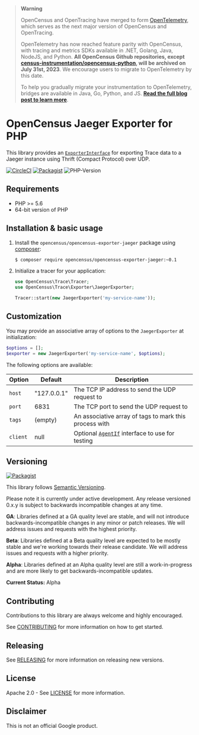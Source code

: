 > **Warning**
>
> OpenCensus and OpenTracing have merged to form [OpenTelemetry](https://opentelemetry.io), which serves as the next major version of OpenCensus and OpenTracing.
>
> OpenTelemetry has now reached feature parity with OpenCensus, with tracing and metrics SDKs available in .NET, Golang, Java, NodeJS, and Python. **All OpenCensus Github repositories, except [census-instrumentation/opencensus-python](https://github.com/census-instrumentation/opencensus-python), will be archived on July 31st, 2023**. We encourage users to migrate to OpenTelemetry by this date.
>
> To help you gradually migrate your instrumentation to OpenTelemetry, bridges are available in Java, Go, Python, and JS. [**Read the full blog post to learn more**](https://opentelemetry.io/blog/2023/sunsetting-opencensus/).

# OpenCensus Jaeger Exporter for PHP

This library provides an [`ExporterInterface`][exporter-interface] for exporting
Trace data to a Jaeger instance using Thrift (Compact Protocol) over UDP.

[![CircleCI](https://circleci.com/gh/census-ecosystem/opencensus-php-exporter-jaeger.svg?style=svg)][ci-build]
[![Packagist](https://img.shields.io/packagist/v/opencensus/opencensus-exporter-jaeger.svg)][packagist-package]
![PHP-Version](https://img.shields.io/packagist/php-v/opencensus/opencensus-exporter-jaeger.svg)

## Requirements

* PHP >= 5.6
* 64-bit version of PHP

## Installation & basic usage

1. Install the `opencensus/opencensus-exporter-jaeger` package using [composer][composer]:

    ```bash
    $ composer require opencensus/opencensus-exporter-jaeger:~0.1
    ```

1. Initialize a tracer for your application:

    ```php
    use OpenCensus\Trace\Tracer;
    use OpenCensus\Trace\Exporter\JaegerExporter;

    Tracer::start(new JaegerExporter('my-service-name'));
    ```

## Customization

You may provide an associative array of options to the `JaegerExporter` at
initialization:

```php
$options = [];
$exporter = new JaegerExporter('my-service-name', $options);
```

The following options are available:

| Option | Default | Description |
| ------ | ------- | ----------- |
| `host` | "127.0.0.1" | The TCP IP address to send the UDP request to |
| `port` | 6831 | The TCP port to send the UDP request to |
| `tags` | (empty) | An associative array of tags to mark this process with |
| `client` | null | Optional [`AgentIf`][agent-interface] interface to use for testing |

## Versioning

[![Packagist](https://img.shields.io/packagist/v/opencensus/opencensus-exporter-jaeger.svg)][packagist-package]

This library follows [Semantic Versioning][semver].

Please note it is currently under active development. Any release versioned
0.x.y is subject to backwards incompatible changes at any time.

**GA**: Libraries defined at a GA quality level are stable, and will not
introduce backwards-incompatible changes in any minor or patch releases. We will
address issues and requests with the highest priority.

**Beta**: Libraries defined at a Beta quality level are expected to be mostly
stable and we're working towards their release candidate. We will address issues
and requests with a higher priority.

**Alpha**: Libraries defined at an Alpha quality level are still a
work-in-progress and are more likely to get backwards-incompatible updates.

**Current Status:** Alpha


## Contributing

Contributions to this library are always welcome and highly encouraged.

See [CONTRIBUTING](CONTRIBUTING.md) for more information on how to get started.

## Releasing

See [RELEASING](RELEASING.md) for more information on releasing new versions.

## License

Apache 2.0 - See [LICENSE](LICENSE) for more information.

## Disclaimer

This is not an official Google product.

[exporter-interface]: https://github.com/census-instrumentation/opencensus-php/blob/master/src/Trace/Exporter/ExporterInterface.php
[census-org]: https://github.com/census-instrumentation
[composer]: https://getcomposer.org/
[agent-interface]: https://github.com/census-instrumentation/opencensus-php-exporter-jaeger/blob/master/src/Thrift/Agent.php#L19
[semver]: http://semver.org/
[ci-build]: https://circleci.com/gh/census-ecosystem/opencensus-php-exporter-jaeger
[packagist-package]: https://packagist.org/packages/opencensus/opencensus-exporter-jaeger

